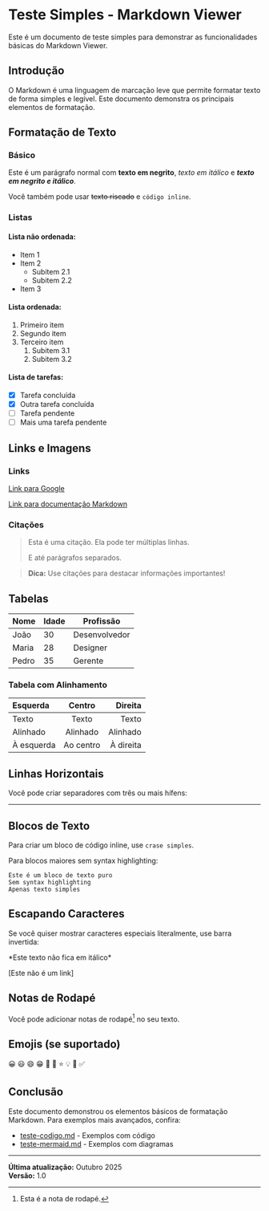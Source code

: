 # Teste Simples - Markdown Viewer

Este é um documento de teste simples para demonstrar as funcionalidades básicas do Markdown Viewer.

## Introdução

O Markdown é uma linguagem de marcação leve que permite formatar texto de forma simples e legível. Este documento demonstra os principais elementos de formatação.

## Formatação de Texto

### Básico

Este é um parágrafo normal com **texto em negrito**, *texto em itálico* e ***texto em negrito e itálico***.

Você também pode usar ~~texto riscado~~ e `código inline`.

### Listas

#### Lista não ordenada:
- Item 1
- Item 2
  - Subitem 2.1
  - Subitem 2.2
- Item 3

#### Lista ordenada:
1. Primeiro item
2. Segundo item
3. Terceiro item
   1. Subitem 3.1
   2. Subitem 3.2

#### Lista de tarefas:
- [x] Tarefa concluída
- [x] Outra tarefa concluída
- [ ] Tarefa pendente
- [ ] Mais uma tarefa pendente

## Links e Imagens

### Links

[Link para Google](https://www.google.com)

[Link para documentação Markdown](https://www.markdownguide.org/)

### Citações

> Esta é uma citação.
> Ela pode ter múltiplas linhas.
>
> E até parágrafos separados.

> **Dica:** Use citações para destacar informações importantes!

## Tabelas

| Nome | Idade | Profissão |
|------|-------|-----------|
| João | 30 | Desenvolvedor |
| Maria | 28 | Designer |
| Pedro | 35 | Gerente |

### Tabela com Alinhamento

| Esquerda | Centro | Direita |
|:---------|:------:|--------:|
| Texto    | Texto  | Texto   |
| Alinhado | Alinhado | Alinhado |
| À esquerda | Ao centro | À direita |

## Linhas Horizontais

Você pode criar separadores com três ou mais hífens:

---

## Blocos de Texto

Para criar um bloco de código inline, use `crase simples`.

Para blocos maiores sem syntax highlighting:

```
Este é um bloco de texto puro
Sem syntax highlighting
Apenas texto simples
```

## Escapando Caracteres

Se você quiser mostrar caracteres especiais literalmente, use barra invertida:

\*Este texto não fica em itálico\*

\[Este não é um link\]

## Notas de Rodapé

Você pode adicionar notas de rodapé[^1] no seu texto.

[^1]: Esta é a nota de rodapé.

## Emojis (se suportado)

😀 😃 😄 😁 🎉 🚀 ⭐ 💡 📝 ✅

## Conclusão

Este documento demonstrou os elementos básicos de formatação Markdown. Para exemplos mais avançados, confira:

- [teste-codigo.md](teste-codigo.md) - Exemplos com código
- [teste-mermaid.md](teste-mermaid.md) - Exemplos com diagramas

---

**Última atualização:** Outubro 2025  
**Versão:** 1.0

